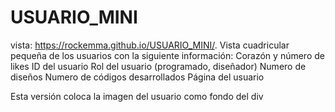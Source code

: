 # USUARIO_MINI
vista: https://rockemma.github.io/USUARIO_MINI/.
Vista cuadricular pequeña de los usuarios con la siguiente información:
Corazón y número de likes
ID del usuario
Rol del usuario (programado, diseñador)
Numero de diseños
Numero de códigos desarrollados
Página del usuario

Esta versión coloca la imagen del usuario como fondo del div
